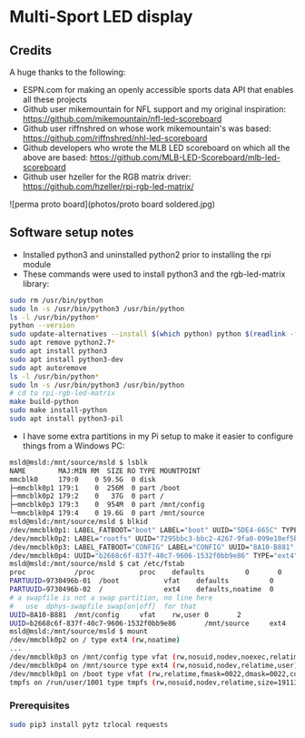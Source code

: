 # Multi-Sport LED display

## Credits
A huge thanks to the following:
* ESPN.com for making an openly accessible sports data API that enables all these projects
* Github user mikemountain for NFL support and my original inspiration: https://github.com/mikemountain/nfl-led-scoreboard
* Github user riffnshred on whose work mikemountain's was based: https://github.com/riffnshred/nhl-led-scoreboard
* Github developers who wrote the MLB LED scoreboard on which all the above are based: https://github.com/MLB-LED-Scoreboard/mlb-led-scoreboard
* Github user hzeller for the RGB matrix driver: https://github.com/hzeller/rpi-rgb-led-matrix/


![perma proto board](photos/proto board soldered.jpg)



## Software setup notes
* Installed python3 and uninstalled python2 prior to installing the rpi module
* These commands were used to install python3 and the rgb-led-matrix library:
````bash
sudo rm /usr/bin/python
sudo ln -s /usr/bin/python3 /usr/bin/python
ls -l /usr/bin/python*
python --version
sudo update-alternatives --install $(which python) python $(readlink -f $(which python3)) 3
sudo apt remove python2.7*
sudo apt install python3
sudo apt install python3-dev
sudo apt autoremove
ls -l /usr/bin/python*
sudo ln -s /usr/bin/python3 /usr/bin/python
# cd to rpi-rgb-led-matrix
make build-python
sudo make install-python
sudo apt install python3-pil
````

* I have some extra partitions in my Pi setup to make it easier to configure things from a Windows PC:

````bash
msld@msld:/mnt/source/msld $ lsblk
NAME        MAJ:MIN RM  SIZE RO TYPE MOUNTPOINT
mmcblk0     179:0    0 59.5G  0 disk
├─mmcblk0p1 179:1    0  256M  0 part /boot
├─mmcblk0p2 179:2    0   37G  0 part /
├─mmcblk0p3 179:3    0  954M  0 part /mnt/config
└─mmcblk0p4 179:4    0 19.6G  0 part /mnt/source
msld@msld:/mnt/source/msld $ blkid
/dev/mmcblk0p1: LABEL_FATBOOT="boot" LABEL="boot" UUID="5DE4-665C" TYPE="vfat" PARTUUID="9730496b-01"
/dev/mmcblk0p2: LABEL="rootfs" UUID="7295bbc3-bbc2-4267-9fa0-099e10ef5bf0" TYPE="ext4" PARTUUID="9730496b-02"
/dev/mmcblk0p3: LABEL_FATBOOT="CONFIG" LABEL="CONFIG" UUID="8A10-B881" TYPE="vfat" PARTUUID="9730496b-03"
/dev/mmcblk0p4: UUID="b2668c6f-837f-40c7-9606-1532f0bb9e86" TYPE="ext4" PARTUUID="9730496b-04"
msld@msld:/mnt/source/msld $ cat /etc/fstab
proc            /proc           proc    defaults          0       0
PARTUUID=9730496b-01  /boot           vfat    defaults          0       2
PARTUUID=9730496b-02  /               ext4    defaults,noatime  0       1
# a swapfile is not a swap partition, no line here
#   use  dphys-swapfile swap[on|off]  for that
UUID=8A10-B881  /mnt/config     vfat    rw,user 0       2
UUID=b2668c6f-837f-40c7-9606-1532f0bb9e86       /mnt/source     ext4    rw,user,exec    0       2
msld@msld:/mnt/source/msld $ mount
/dev/mmcblk0p2 on / type ext4 (rw,noatime)
...
/dev/mmcblk0p3 on /mnt/config type vfat (rw,nosuid,nodev,noexec,relatime,fmask=0022,dmask=0022,codepage=437,iocharset=ascii,shortname=mixed,errors=remount-ro,user)
/dev/mmcblk0p4 on /mnt/source type ext4 (rw,nosuid,nodev,relatime,user)
/dev/mmcblk0p1 on /boot type vfat (rw,relatime,fmask=0022,dmask=0022,codepage=437,iocharset=ascii,shortname=mixed,errors=remount-ro)
tmpfs on /run/user/1001 type tmpfs (rw,nosuid,nodev,relatime,size=191132k,mode=700,uid=1001,gid=1001)


````

### Prerequisites
````bash
sudo pip3 install pytz tzlocal requests
````